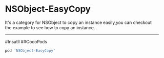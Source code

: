 NSObject-EasyCopy
=====
It's a category for NSObject to copy an instance easily,you can checkout the example to see how to copy an instance.

---
#Insatll
##CocoPods
```ruby
pod 'NSObject-EasyCopy'
```